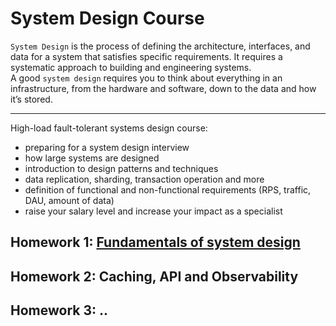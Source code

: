 System Design Course
=======

`System Design` is the process of defining the architecture, interfaces, and data for a system that satisfies specific requirements. 
It requires a systematic approach to building and engineering systems. \
A good `system design` requires you to think about everything in an infrastructure, from the hardware and software, down to the data and how it’s stored.

---

High-load fault-tolerant systems design course:
 - preparing for a system design interview
 - how large systems are designed
 - introduction to design patterns and techniques
 - data replication, sharding, transaction operation and more
 - definition of functional and non-functional requirements (RPS, traffic, DAU, amount of data)
 - raise your salary level and increase your impact as a specialist

## Homework 1: [Fundamentals of system design](https://github.com/DmitriySh/system-design-course/tree/main/01-fundamentals-system-design)

## Homework 2: Caching, API and Observability

## Homework 3: ..